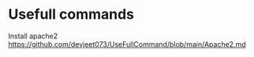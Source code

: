 # Usefull commands
Install apache2
https://github.com/devjeet073/UseFullCommand/blob/main/Apache2.md
